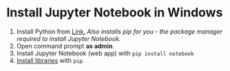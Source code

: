 # Install Jupyter Notebook in Windows

1. Install Python from [Link.](https://www.python.org/ftp/python/3.11.4/python-3.11.4-amd64.exe)
*Also installs pip for you - the package manager required to install Jupyter Notebook.*
2. Open command prompt **as admin**.
3. Install Jupyter Notebook (web app) with `pip install notebook`
4. [Install libraries](/practical/import-libraries.md) with `pip`.